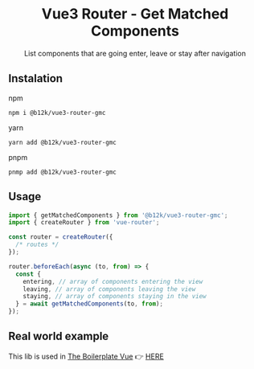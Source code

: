 # **<div align="center">Vue3 Router - Get Matched Components</div>**

<div align="center">
  <p>List components that are going enter, leave or stay after navigation</p>
</div>

## Instalation

npm

```shell
npm i @b12k/vue3-router-gmc
```

yarn

```shell
yarn add @b12k/vue3-router-gmc
```

pnpm

```shell
pnmp add @b12k/vue3-router-gmc
```

## Usage

```typescript
import { getMatchedComponents } from '@b12k/vue3-router-gmc';
import { createRouter } from 'vue-router';

const router = createRouter({
  /* routes */
});

router.beforeEach(async (to, from) => {
  const {
    entering, // array of components entering the view
    leaving, // array of components leaving the view
    staying, // array of components staying in the view
  } = await getMatchedComponents(to, from);
});
```

## Real world example

This lib is used in [The Boilerplate Vue](https://github.com/b12k/the-boilerplate-vue) 👉 [HERE](https://github.com/b12k/the-boilerplate-vue/)
